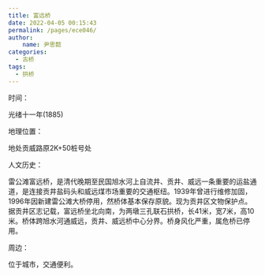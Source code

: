 ```yaml
---
title: 富远桥
date: 2022-04-05 00:15:43
permalink: /pages/ece046/
author:
    name: 尹思懿
categories:
  - 古桥
tags:
  - 拱桥 
---
```

时间：

光绪十一年(1885)

地理位置：

地处贡威路原2K+50桩号处

人文历史：

雷公滩富远桥，是清代晚期至民国旭水河上自流井、贡井、威远一条重要的运盐通道，是连接贡井盐码头和威远煤市场重要的交通枢纽。1939年曾进行维修加固，1996年因新建雷公滩大桥停用，然桥体基本保存原貌。现为贡井区文物保护点。据贡井区志记载，富远桥坐北向南，为两墩三孔联石拱桥，长41米，宽7米，高10米。桥体跨旭水河通威远，贡井、威远桥中心分界。桥身风化严重，属危桥已停用。

周边：

位于城市，交通便利。
